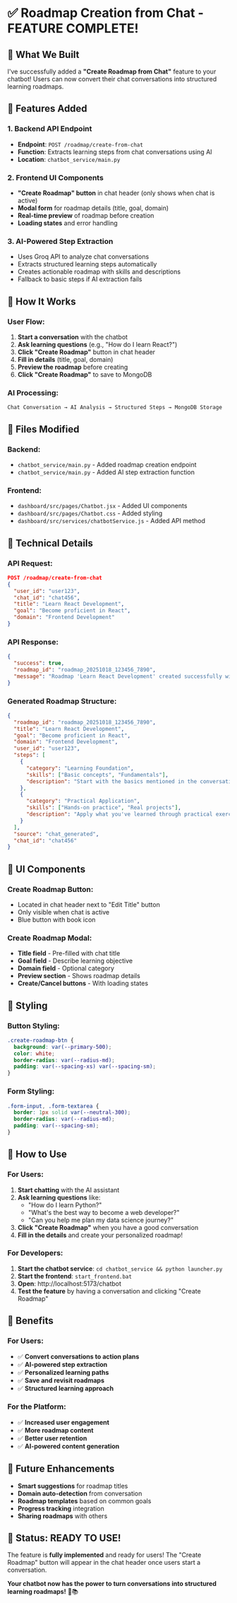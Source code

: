 # ✅ Roadmap Creation from Chat - FEATURE COMPLETE!

## 🎯 What We Built

I've successfully added a **"Create Roadmap from Chat"** feature to your chatbot! Users can now convert their chat conversations into structured learning roadmaps.

## 🚀 Features Added

### 1. **Backend API Endpoint**
- **Endpoint**: `POST /roadmap/create-from-chat`
- **Function**: Extracts learning steps from chat conversations using AI
- **Location**: `chatbot_service/main.py`

### 2. **Frontend UI Components**
- **"Create Roadmap" button** in chat header (only shows when chat is active)
- **Modal form** for roadmap details (title, goal, domain)
- **Real-time preview** of roadmap before creation
- **Loading states** and error handling

### 3. **AI-Powered Step Extraction**
- Uses Groq API to analyze chat conversations
- Extracts structured learning steps automatically
- Creates actionable roadmap with skills and descriptions
- Fallback to basic steps if AI extraction fails

## 🎨 How It Works

### **User Flow:**
1. **Start a conversation** with the chatbot
2. **Ask learning questions** (e.g., "How do I learn React?")
3. **Click "Create Roadmap"** button in chat header
4. **Fill in details** (title, goal, domain)
5. **Preview the roadmap** before creating
6. **Click "Create Roadmap"** to save to MongoDB

### **AI Processing:**
```
Chat Conversation → AI Analysis → Structured Steps → MongoDB Storage
```

## 📁 Files Modified

### **Backend:**
- `chatbot_service/main.py` - Added roadmap creation endpoint
- `chatbot_service/main.py` - Added AI step extraction function

### **Frontend:**
- `dashboard/src/pages/Chatbot.jsx` - Added UI components
- `dashboard/src/pages/Chatbot.css` - Added styling
- `dashboard/src/services/chatbotService.js` - Added API method

## 🔧 Technical Details

### **API Request:**
```json
POST /roadmap/create-from-chat
{
  "user_id": "user123",
  "chat_id": "chat456",
  "title": "Learn React Development",
  "goal": "Become proficient in React",
  "domain": "Frontend Development"
}
```

### **API Response:**
```json
{
  "success": true,
  "roadmap_id": "roadmap_20251018_123456_7890",
  "message": "Roadmap 'Learn React Development' created successfully with 5 learning steps"
}
```

### **Generated Roadmap Structure:**
```json
{
  "roadmap_id": "roadmap_20251018_123456_7890",
  "title": "Learn React Development",
  "goal": "Become proficient in React",
  "domain": "Frontend Development",
  "user_id": "user123",
  "steps": [
    {
      "category": "Learning Foundation",
      "skills": ["Basic concepts", "Fundamentals"],
      "description": "Start with the basics mentioned in the conversation"
    },
    {
      "category": "Practical Application",
      "skills": ["Hands-on practice", "Real projects"],
      "description": "Apply what you've learned through practical exercises"
    }
  ],
  "source": "chat_generated",
  "chat_id": "chat456"
}
```

## 🎯 UI Components

### **Create Roadmap Button:**
- Located in chat header next to "Edit Title" button
- Only visible when chat is active
- Blue button with book icon

### **Create Roadmap Modal:**
- **Title field** - Pre-filled with chat title
- **Goal field** - Describe learning objective
- **Domain field** - Optional category
- **Preview section** - Shows roadmap details
- **Create/Cancel buttons** - With loading states

## 🎨 Styling

### **Button Styling:**
```css
.create-roadmap-btn {
  background: var(--primary-500);
  color: white;
  border-radius: var(--radius-md);
  padding: var(--spacing-xs) var(--spacing-sm);
}
```

### **Form Styling:**
```css
.form-input, .form-textarea {
  border: 1px solid var(--neutral-300);
  border-radius: var(--radius-md);
  padding: var(--spacing-sm);
}
```

## 🚀 How to Use

### **For Users:**
1. **Start chatting** with the AI assistant
2. **Ask learning questions** like:
   - "How do I learn Python?"
   - "What's the best way to become a web developer?"
   - "Can you help me plan my data science journey?"
3. **Click "Create Roadmap"** when you have a good conversation
4. **Fill in the details** and create your personalized roadmap!

### **For Developers:**
1. **Start the chatbot service**: `cd chatbot_service && python launcher.py`
2. **Start the frontend**: `start_frontend.bat`
3. **Open**: http://localhost:5173/chatbot
4. **Test the feature** by having a conversation and clicking "Create Roadmap"

## 🎉 Benefits

### **For Users:**
- ✅ **Convert conversations to action plans**
- ✅ **AI-powered step extraction**
- ✅ **Personalized learning paths**
- ✅ **Save and revisit roadmaps**
- ✅ **Structured learning approach**

### **For the Platform:**
- ✅ **Increased user engagement**
- ✅ **More roadmap content**
- ✅ **Better user retention**
- ✅ **AI-powered content generation**

## 🔮 Future Enhancements

- **Smart suggestions** for roadmap titles
- **Domain auto-detection** from conversation
- **Roadmap templates** based on common goals
- **Progress tracking** integration
- **Sharing roadmaps** with others

## 🎯 Status: READY TO USE!

The feature is **fully implemented** and ready for users! The "Create Roadmap" button will appear in the chat header once users start a conversation. 

**Your chatbot now has the power to turn conversations into structured learning roadmaps!** 🚀📚
